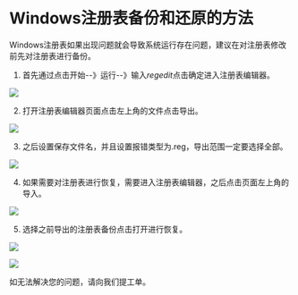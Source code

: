 # Windows注册表备份和还原的方法
Windows注册表如果出现问题就会导致系统运行存在问题，建议在对注册表修改前先对注册表进行备份。

1. 首先通过点击开始--》运行--》输入*regedit*点击确定进入注册表编辑器。

![](../../../../../image/Elastic-Compute/Virtual-Machine/Windows/Windows%E6%B3%A8%E5%86%8C%E8%A1%A8%E5%A4%87%E4%BB%BD%E5%92%8C%E8%BF%98%E5%8E%9F%E7%9A%84%E6%96%B9%E6%B3%9501.png)

2. 打开注册表编辑器页面点击左上角的文件点击导出。

![](../../../../../image/Elastic-Compute/Virtual-Machine/Windows/Windows%E6%B3%A8%E5%86%8C%E8%A1%A8%E5%A4%87%E4%BB%BD%E5%92%8C%E8%BF%98%E5%8E%9F%E7%9A%84%E6%96%B9%E6%B3%9502.png)

3. 之后设置保存文件名，并且设置报错类型为.reg，导出范围一定要选择全部。

![](../../../../../image/Elastic-Compute/Virtual-Machine/Windows/Windows%E6%B3%A8%E5%86%8C%E8%A1%A8%E5%A4%87%E4%BB%BD%E5%92%8C%E8%BF%98%E5%8E%9F%E7%9A%84%E6%96%B9%E6%B3%9503.png)

4. 如果需要对注册表进行恢复，需要进入注册表编辑器，之后点击页面左上角的导入。

![](../../../../../image/Elastic-Compute/Virtual-Machine/Windows/Windows%E6%B3%A8%E5%86%8C%E8%A1%A8%E5%A4%87%E4%BB%BD%E5%92%8C%E8%BF%98%E5%8E%9F%E7%9A%84%E6%96%B9%E6%B3%9504.png)

5. 选择之前导出的注册表备份点击打开进行恢复。

![](../../../../../image/Elastic-Compute/Virtual-Machine/Windows/Windows%E6%B3%A8%E5%86%8C%E8%A1%A8%E5%A4%87%E4%BB%BD%E5%92%8C%E8%BF%98%E5%8E%9F%E7%9A%84%E6%96%B9%E6%B3%9505.png)

![](../../../../../image/Elastic-Compute/Virtual-Machine/Windows/Windows%E6%B3%A8%E5%86%8C%E8%A1%A8%E5%A4%87%E4%BB%BD%E5%92%8C%E8%BF%98%E5%8E%9F%E7%9A%84%E6%96%B9%E6%B3%9506.png)

如无法解决您的问题，请向我们提工单。
